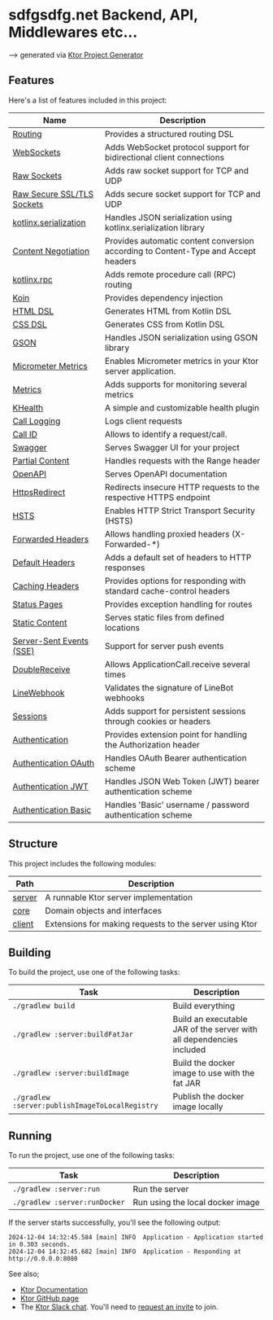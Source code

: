# sdfgsdfg.net Backend, API, Middlewares etc...  

--> generated via  [Ktor Project Generator](https://start.ktor.io)

## Features

Here's a list of features included in this project:

| Name                                                                   | Description                                                                        |
| ------------------------------------------------------------------------|------------------------------------------------------------------------------------ |
| [Routing](https://start.ktor.io/p/routing)                             | Provides a structured routing DSL                                                  |
| [WebSockets](https://start.ktor.io/p/ktor-websockets)                  | Adds WebSocket protocol support for bidirectional client connections               |
| [Raw Sockets](https://start.ktor.io/p/ktor-network)                    | Adds raw socket support for TCP and UDP                                            |
| [Raw Secure SSL/TLS Sockets](https://start.ktor.io/p/ktor-network-tls) | Adds secure socket support for TCP and UDP                                         |
| [kotlinx.serialization](https://start.ktor.io/p/kotlinx-serialization) | Handles JSON serialization using kotlinx.serialization library                     |
| [Content Negotiation](https://start.ktor.io/p/content-negotiation)     | Provides automatic content conversion according to Content-Type and Accept headers |
| [kotlinx.rpc](https://start.ktor.io/p/kotlinx-rpc)                     | Adds remote procedure call (RPC) routing                                           |
| [Koin](https://start.ktor.io/p/koin)                                   | Provides dependency injection                                                      |
| [HTML DSL](https://start.ktor.io/p/html-dsl)                           | Generates HTML from Kotlin DSL                                                     |
| [CSS DSL](https://start.ktor.io/p/css-dsl)                             | Generates CSS from Kotlin DSL                                                      |
| [GSON](https://start.ktor.io/p/ktor-gson)                              | Handles JSON serialization using GSON library                                      |
| [Micrometer Metrics](https://start.ktor.io/p/metrics-micrometer)       | Enables Micrometer metrics in your Ktor server application.                        |
| [Metrics](https://start.ktor.io/p/metrics)                             | Adds supports for monitoring several metrics                                       |
| [KHealth](https://start.ktor.io/p/khealth)                             | A simple and customizable health plugin                                            |
| [Call Logging](https://start.ktor.io/p/call-logging)                   | Logs client requests                                                               |
| [Call ID](https://start.ktor.io/p/callid)                              | Allows to identify a request/call.                                                 |
| [Swagger](https://start.ktor.io/p/swagger)                             | Serves Swagger UI for your project                                                 |
| [Partial Content](https://start.ktor.io/p/partial-content)             | Handles requests with the Range header                                             |
| [OpenAPI](https://start.ktor.io/p/openapi)                             | Serves OpenAPI documentation                                                       |
| [HttpsRedirect](https://start.ktor.io/p/https-redirect)                | Redirects insecure HTTP requests to the respective HTTPS endpoint                  |
| [HSTS](https://start.ktor.io/p/hsts)                                   | Enables HTTP Strict Transport Security (HSTS)                                      |
| [Forwarded Headers](https://start.ktor.io/p/forwarded-header-support)  | Allows handling proxied headers (X-Forwarded-*)                                    |
| [Default Headers](https://start.ktor.io/p/default-headers)             | Adds a default set of headers to HTTP responses                                    |
| [Caching Headers](https://start.ktor.io/p/caching-headers)             | Provides options for responding with standard cache-control headers                |
| [Status Pages](https://start.ktor.io/p/status-pages)                   | Provides exception handling for routes                                             |
| [Static Content](https://start.ktor.io/p/static-content)               | Serves static files from defined locations                                         |
| [Server-Sent Events (SSE)](https://start.ktor.io/p/sse)                | Support for server push events                                                     |
| [DoubleReceive](https://start.ktor.io/p/double-receive)                | Allows ApplicationCall.receive several times                                       |
| [LineWebhook](https://start.ktor.io/p/line-webhook)                    | Validates the signature of LineBot webhooks                                        |
| [Sessions](https://start.ktor.io/p/ktor-sessions)                      | Adds support for persistent sessions through cookies or headers                    |
| [Authentication](https://start.ktor.io/p/auth)                         | Provides extension point for handling the Authorization header                     |
| [Authentication OAuth](https://start.ktor.io/p/auth-oauth)             | Handles OAuth Bearer authentication scheme                                         |
| [Authentication JWT](https://start.ktor.io/p/auth-jwt)                 | Handles JSON Web Token (JWT) bearer authentication scheme                          |
| [Authentication Basic](https://start.ktor.io/p/auth-basic)             | Handles 'Basic' username / password authentication scheme                          |

## Structure

This project includes the following modules:

| Path             | Description                                             |
| ------------------|--------------------------------------------------------- |
| [server](server) | A runnable Ktor server implementation                   |
| [core](core)     | Domain objects and interfaces                           |
| [client](client) | Extensions for making requests to the server using Ktor |

## Building

To build the project, use one of the following tasks:

| Task                                            | Description                                                          |
| -------------------------------------------------|---------------------------------------------------------------------- |
| `./gradlew build`                               | Build everything                                                     |
| `./gradlew :server:buildFatJar`                 | Build an executable JAR of the server with all dependencies included |
| `./gradlew :server:buildImage`                  | Build the docker image to use with the fat JAR                       |
| `./gradlew :server:publishImageToLocalRegistry` | Publish the docker image locally                                     |

## Running

To run the project, use one of the following tasks:

| Task                          | Description                      |
| -------------------------------|---------------------------------- |
| `./gradlew :server:run`       | Run the server                   |
| `./gradlew :server:runDocker` | Run using the local docker image |

If the server starts successfully, you'll see the following output:

```
2024-12-04 14:32:45.584 [main] INFO  Application - Application started in 0.303 seconds.
2024-12-04 14:32:45.682 [main] INFO  Application - Responding at http://0.0.0.0:8080
```






See also;
- [Ktor Documentation](https://ktor.io/docs/home.html)
- [Ktor GitHub page](https://github.com/ktorio/ktor)
- The [Ktor Slack chat](https://app.slack.com/client/T09229ZC6/C0A974TJ9). You'll need to [request an invite](https://surveys.jetbrains.com/s3/kotlin-slack-sign-up) to join.

